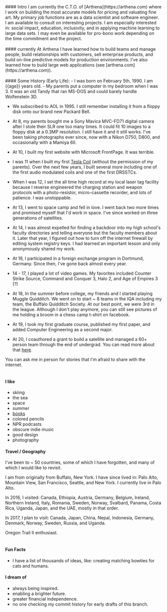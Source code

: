 <div></div>
#### Intro
I am currently the C.T.O. of [Arthena](https://arthena.com) where I work on building the most accurate models for pricing and valuating fine art. My primary job functions are as a data scientist and software engineer.
<br>
I am available to consult on interesting projects. I am especially interested in: social impact, education, inclusivity, and in applying machine learning to large data sets. I may even be available for pro-bono work depending on the time commitment and the project.
<br><br>
#### currently
At Arthena I have learned how to build teams and manage people, build relationships with customers, sell enterprise products, and build on-line predictive models for production environments. I've also learned how to build large web applications (see [arthena.com](https://arthena.com)).
<br><br>
#### Some History (Early Life): 
- I was born on February 5th, 1990. I am {{age}} years old.
- My parents put a computer in my bedroom when I was 3. It was an old Tandy that ran MS-DOS and could barely handle Wolfenstein 3D.

- We subscribed to AOL in 1995. I still remember installing it from a floppy disk onto our brand new Packard Bell.

- At 8, my parents bought me a Sony Mavica MVC-FD71 digital camera after I stole their SLR one too many times. It could fit 10 images to a floppy disk at a 0.3MP resolution. I still have it and it still works. I've been taking photographs ever since, now with a Nikon D750, D800, and occasionally with a Mamiya 6II. 

- At 10, I built my first website with Microsoft FrontPage. It was terrible.

- I was 11 when I built my first [Tesla Coil](https://en.wikipedia.org/wiki/Tesla_coil) (without the permission of my parents). Over the next few years, I built several more including one of the first audio modulated coils and one of the first DRSSTCs. 

- When I was 12, I set the all time high record at my local laser tag facility because I reverse engineered the charging station and weapon protocols with a photo-resistor, micro-cassette recorder, and lots of patience. I was unstoppable.

- At 13, I went to space camp and fell in love. I went back two more times and promised myself that I'd work in space. I've since worked on three generations of satellites.

- At 14, I was almost expelled for finding a backdoor into my high school's faculty directories and telling everyone but the faculty members about it. Later that year, I figured out how to turn off the internet firewall by editing system registry keys. I had learned an important lesson and only anonymously shared my work. 

- At 16, I participated in a foreign exchange program in Dortmund, Germany. Since then, I've gone back almost every year.

- 14 - 17, I played a lot of video games. My favorites included Counter Strike Source, Command and Conquer 3, Halo 2, and Age of Empires 3 (?)

- At 18, In the summer before college, my friends and I started playing Muggle Quidditch. We went on to start ~ 8 teams in the IQA including my team, the Buffalo Quidditch Society. At our best point, we were 3rd in the league. Although I don't play anymore, you can still see pictures of me holding a broom in a chess camp t-shirt on facebook. 

- At 19, I took my first graduate course, published my first paper, and added Computer Engineering as a second major. 

- At 20, I coauthored a grant to build a satellite and managed a 60+ person team through the end of undergrad. You can read more about that [here](https://ubnl.space/glados/).

You can ask me in person for stories that I'm afraid to share with the internet. 
<br><br>
#### I like 
- skiing
- the sea
- space 
- summer 
- [books](https://www.goodreads.com/mdangelo)
- colored pencils 
- NPR podcasts 
- obscure indie music
- good design 
- photography 

#### Travel / Geography

I've been to ~ 50 countries, some of which I have forgotten, and many of which I would like to revisit. 

I am from originally from Buffalo, New York. I have since lived in: 
Palo Alto, Mountain View, San Francisco, Seattle, and New York. I currently live in Palo Alto.

In 2016, I visited: Canada, Ethiopia, Austria, Germany, Belgium, Ireland, Northern Ireland, Italy, Romania, Sweden, Norway, Svalbard, Panama, Costa Rica, Uganda, Japan, and the UAE, mostly in that order. 

In 2017, I plan to visit: Canada, Japan, China, Nepal, Indonesia, Germany, Denmark, Norway, Sweden, Russia, and Uganda.

Oregon Trail II enthusiast.
<br><br>
#### Fun Facts

- I have a list of thousands of ideas, like: creating matching bowties for cats and humans. 

#### I dream of
- always being inspired.
- enabling a brighter future.
- greater financial independence.
- no one checking my commit history for early drafts of this branch. 
